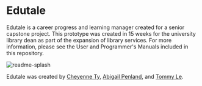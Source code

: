 # Edutale

Edutale is a career progress and learning manager created for a senior capstone project. This prototype was created in 15 weeks for the university library dean as part of the expansion of library services. For more information, please see the User and Programmer's Manuals included in this repository.

![readme-splash](https://github.com/user-attachments/assets/3f938f16-3868-46e8-99d6-2b8883b65ca2)

Edutale was created by [Cheyenne Ty](https://github.com/cjt101), [Abigail Penland](https://github.com/abigail-jn), and [Tommy Le](https://github.com/LingCPU).
